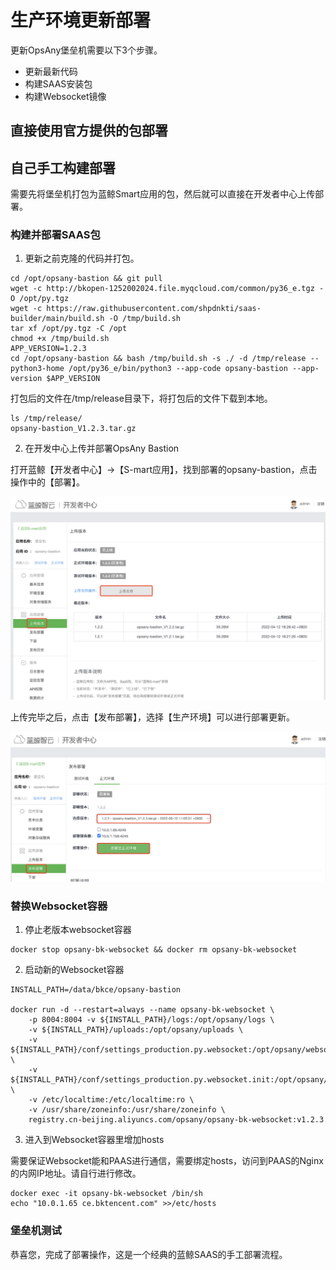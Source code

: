 # 生产环境更新部署

更新OpsAny堡垒机需要以下3个步骤。

- 更新最新代码
- 构建SAAS安装包
- 构建Websocket镜像

## 直接使用官方提供的包部署




## 自己手工构建部署

需要先将堡垒机打包为蓝鲸Smart应用的包，然后就可以直接在开发者中心上传部署。

### 构建并部署SAAS包

1. 更新之前克隆的代码并打包。

```
cd /opt/opsany-bastion && git pull
wget -c http://bkopen-1252002024.file.myqcloud.com/common/py36_e.tgz -O /opt/py.tgz
wget -c https://raw.githubusercontent.com/shpdnkti/saas-builder/main/build.sh -O /tmp/build.sh
tar xf /opt/py.tgz -C /opt
chmod +x /tmp/build.sh
APP_VERSION=1.2.3
cd /opt/opsany-bastion && bash /tmp/build.sh -s ./ -d /tmp/release --python3-home /opt/py36_e/bin/python3 --app-code opsany-bastion --app-version $APP_VERSION
```

打包后的文件在/tmp/release目录下，将打包后的文件下载到本地。

```
ls /tmp/release/
opsany-bastion_V1.2.3.tar.gz
```

2. 在开发中心上传并部署OpsAny Bastion

打开蓝鲸【开发者中心】->【S-mart应用】，找到部署的opsany-bastion，点击操作中的【部署】。

![更新截图](./static/bastion-update.png)

上传完毕之后，点击【发布部署】，选择【生产环境】可以进行部署更新。

![部署截图](./static/bastion-deploy.png)


### 替换Websocket容器

1. 停止老版本websocket容器

```
docker stop opsany-bk-websocket && docker rm opsany-bk-websocket
```

2. 启动新的Websocket容器

```
INSTALL_PATH=/data/bkce/opsany-bastion

docker run -d --restart=always --name opsany-bk-websocket \
    -p 8004:8004 -v ${INSTALL_PATH}/logs:/opt/opsany/logs \
    -v ${INSTALL_PATH}/uploads:/opt/opsany/uploads \
    -v ${INSTALL_PATH}/conf/settings_production.py.websocket:/opt/opsany/websocket/config/prod.py \
    -v ${INSTALL_PATH}/conf/settings_production.py.websocket.init:/opt/opsany/websocket/config/__init__.py \
    -v /etc/localtime:/etc/localtime:ro \
    -v /usr/share/zoneinfo:/usr/share/zoneinfo \
    registry.cn-beijing.aliyuncs.com/opsany/opsany-bk-websocket:v1.2.3
```

3. 进入到Websocket容器里增加hosts

需要保证Websocket能和PAAS进行通信，需要绑定hosts，访问到PAAS的Nginx的内网IP地址。请自行进行修改。

```
docker exec -it opsany-bk-websocket /bin/sh
echo "10.0.1.65 ce.bktencent.com" >>/etc/hosts
```

### 堡垒机测试

恭喜您，完成了部署操作，这是一个经典的蓝鲸SAAS的手工部署流程。

